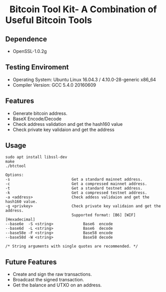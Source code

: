 #   Bitcoin Tool Kit- A Combination of Useful Bitcoin Tools

##  Dependence

* OpenSSL-1.0.2g

##  Testing Enviroment

* Operating System: Ubuntu Linux 16.04.3 / 4.10.0-28-generic x86_64
* Compiler Version: GCC 5.4.0 20160609

## Features

* Generate bitcoin address.
* BaseX Encode/Decode
* Check address validation and get the hash160 value
* Check private key validaion and get the address

##  Usage

	sudo apt install libssl-dev
	make
	./btctool
	
	Options:
  	-s                           Get a standard mainnet address.
  	-c                           Get a compressed mainnet address.
  	-t                           Get a standard testnet address.
  	-k                           Get a compressed testnet address.
  	-a <address>                 Check addess validaion and get the hash160 value.
  	-g <privkey>                 Check private key validaion and get the address.
                                 Supported format: [B6] [WIF] [Hexadecimal]
  	--base6e  -S <string>             Base6  encode
  	--base6d  -L <string>             Base6  decode
  	--base58e -F <string>             Base58 encode
  	--base58d -W <string>             Base58 decode
	
	/* String arguments with single quotes are recommended. */

## Future Features

* Create and sign the raw transactions.
* Broadcast the signed transaction.
* Get the balance and UTXO on an address.
